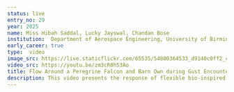 ```yaml
---
status: live
entry_no: 29
year: 2025
name: Miss Hibah Saddal, Lucky Jayswal, Chandan Bose
institution:  Department of Aerospace Engineering, University of Birmingham
early_career: true
type:  video
image_src: https://live.staticflickr.com/65535/54800364533_d9140c0ff2_c.jpg
video_src: https://youtu.be/zm3cR8h53Ao
title: Flow Around a Peregrine Falcon and Barn Own during Gust Encounters
description: This video presents the response of flexible bio-inspired peregrine falcon and owl wings to a sudden rotational gust in terms of accelerated pitching. As the wings are subjected to gust, vortex shedding intensifies, with the owl wing shedding the most coherent leading-edge vortex and generally generating larger vortical structures than the falcon wing. Line integral convolution, allowing us to visualise streamlines, highlights these differences in the resulting fluid flow between the two wings. The differences highlight how wing morphology and variable flexibility influence the resulting vortices, providing insight into the fluid-structure interaction of different bird wings during flight. Simulations were performed on the Archer2 HPC system, using a coupled fluid-structure interaction approach coupling OpenFOAM (finite-volume method) for the fluid solver with CalculiX (finite-element method) for the solid solver. 
---
```


